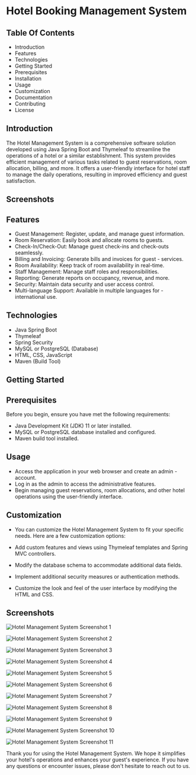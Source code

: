 
# Hotel Booking Management System



## Table Of Contents

- Introduction
- Features
- Technologies
- Getting Started
- Prerequisites
- Installation
- Usage
- Customization
- Documentation
- Contributing
- License


## Introduction
The Hotel Management System is a comprehensive software solution developed using Java Spring Boot and Thymeleaf to streamline the operations of a hotel or a similar establishment. This system provides efficient management of various tasks related to guest reservations, room allocation, billing, and more. It offers a user-friendly interface for hotel staff to manage the daily operations, resulting in improved efficiency and guest satisfaction.
## Screenshots



## Features

- Guest Management: Register, update, and manage guest information.
- Room Reservation: Easily book and allocate rooms to guests.
- Check-In/Check-Out: Manage guest check-ins and check-outs seamlessly.
- Billing and Invoicing: Generate bills and invoices for guest - services.
- Room Availability: Keep track of room availability in real-time.
- Staff Management: Manage staff roles and responsibilities.
- Reporting: Generate reports on occupancy, revenue, and more.
- Security: Maintain data security and user access control.
- Multi-language Support: Available in multiple languages for - international use.


## Technologies

- Java Spring Boot
- Thymeleaf
- Spring Security
- MySQL or PostgreSQL (Database)
- HTML, CSS, JavaScript
- Maven (Build Tool)
## Getting Started

## Prerequisites
Before you begin, ensure you have met the following requirements:

- Java Development Kit (JDK) 11 or later installed.
- MySQL or PostgreSQL database installed and configured.
- Maven build tool installed.
## Usage

- Access the application in your web browser and create an admin - account.
- Log in as the admin to access the administrative features.
- Begin managing guest reservations, room allocations, and other hotel operations using the user-friendly interface.
## Customization
- You can customize the Hotel Management System to fit your specific needs. Here are a few customization options:

- Add custom features and views using Thymeleaf templates and Spring MVC controllers.
- Modify the database schema to accommodate additional data fields.
- Implement additional security measures or authentication methods.
- Customize the look and feel of the user interface by modifying the HTML and CSS.
## Screenshots

![Hotel Management System Screenshot 1](file:///C:/Users/Administrator/Desktop/git/1.png)

![Hotel Management System Screenshot 2](file:///C:/Users/Administrator/Desktop/git/2.png)

![Hotel Management System Screenshot 3](file:///C:/Users/Administrator/Desktop/git/3.png)

![Hotel Management System Screenshot 4](file:///C:/Users/Administrator/Desktop/git/4.png)

![Hotel Management System Screenshot 5](file:///C:/Users/Administrator/Desktop/git/5.png)

![Hotel Management System Screenshot 6](file:///C:/Users/Administrator/Desktop/git/6.png)

![Hotel Management System Screenshot 7](file:///C:/Users/Administrator/Desktop/git/7.png)

![Hotel Management System Screenshot 8](file:///C:/Users/Administrator/Desktop/git/8.png)

![Hotel Management System Screenshot 9](file:///C:/Users/Administrator/Desktop/git/9.png)

![Hotel Management System Screenshot 10](file:///C:/Users/Administrator/Desktop/git/10.png)

![Hotel Management System Screenshot 11](file:///C:/Users/Administrator/Desktop/git/11.png)



Thank you for using the Hotel Management System. We hope it simplifies your hotel's operations and enhances your guest's experience. If you have any questions or encounter issues, please don't hesitate to reach out to us.
